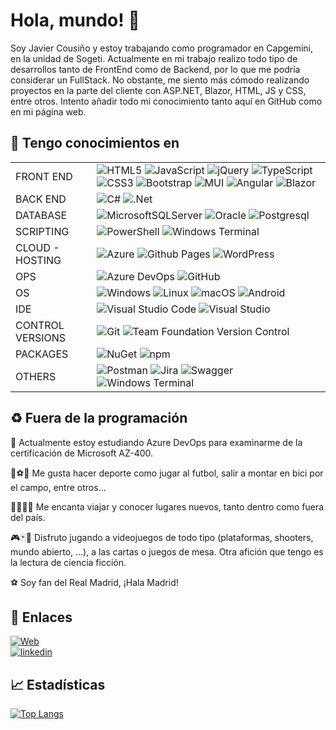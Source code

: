 
# Hola, mundo! 👋 


Soy Javier Cousiño y estoy trabajando como programador en Capgemini, en la unidad de Sogeti. Actualmente en mi trabajo realizo todo tipo de desarrollos tanto de FrontEnd como de Backend, por lo que me podría considerar un FullStack. No obstante, me siento más cómodo realizando proyectos en la parte del cliente con ASP.NET, Blazor, HTML, JS y CSS, entre otros. Intento añadir todo mi conocimiento tanto aquí en GitHub como en mi página web.


## 🧠 Tengo conocimientos en   
 
|||
|----|----|
|FRONT END| ![HTML5](https://img.shields.io/badge/html5-%23E34F26.svg?style=for-the-badge&logo=html5&logoColor=white) ![JavaScript](https://img.shields.io/badge/javascript-%23323330.svg?style=for-the-badge&logo=javascript&logoColor=%23F7DF1E) ![jQuery](https://img.shields.io/badge/jquery-%230769AD.svg?style=for-the-badge&logo=jquery&logoColor=white) ![TypeScript](https://img.shields.io/badge/typescript-%23007ACC.svg?style=for-the-badge&logo=typescript&logoColor=white)  ![CSS3](https://img.shields.io/badge/css3-%231572B6.svg?style=for-the-badge&logo=css3&logoColor=white) ![Bootstrap](https://img.shields.io/badge/bootstrap-%238511FA.svg?style=for-the-badge&logo=bootstrap&logoColor=white)    ![MUI](https://img.shields.io/badge/MUI-%230081CB.svg?style=for-the-badge&logo=mui&logoColor=white)  ![Angular](https://img.shields.io/badge/angular-%23DD0031.svg?style=for-the-badge&logo=angular&logoColor=white)  ![Blazor](https://img.shields.io/badge/blazor-%235C2D91.svg?style=for-the-badge&logo=blazor&logoColor=white) | 
|BACK END|![C#](https://img.shields.io/badge/c%23-%23239120.svg?style=for-the-badge&logo=csharp&logoColor=white)  ![.Net](https://img.shields.io/badge/.NET-5C2D91?style=for-the-badge&logo=.net&logoColor=white)| 
|DATABASE|![MicrosoftSQLServer](https://img.shields.io/badge/Microsoft%20SQL%20Server-CC2927?style=for-the-badge&logo=microsoft%20sql%20server&logoColor=white) ![Oracle](https://img.shields.io/badge/Oracle-F80000?style=for-the-badge&logo=oracle&logoColor=white)  ![Postgresql](https://img.shields.io/badge/postgres-%23316192.svg?style=for-the-badge&logo=postgresql&logoColor=white) | 
|SCRIPTING|![PowerShell](https://img.shields.io/badge/PowerShell-%235391FE.svg?style=for-the-badge&logo=powershell&logoColor=white)  ![Windows Terminal](https://img.shields.io/badge/Windows%20Terminal-%234D4D4D.svg?style=for-the-badge&logo=windows-terminal&logoColor=white)| 
|CLOUD - HOSTING| ![Azure](https://img.shields.io/badge/azure-%230072C6.svg?style=for-the-badge&logo=microsoftazure&logoColor=white) ![Github Pages](https://img.shields.io/badge/github%20pages-121013?style=for-the-badge&logo=github&logoColor=white)  ![WordPress](https://img.shields.io/badge/WordPress-%23117AC9.svg?style=for-the-badge&logo=WordPress&logoColor=white)| 
|OPS| ![Azure DevOps](https://img.shields.io/badge/AZURE%20DEVOPS-0078d7?style=for-the-badge&logo=AZURE%20DEVOPS&logoColor=white)  ![GitHub](https://img.shields.io/badge/github-%23121011.svg?style=for-the-badge&logo=github&logoColor=white) |
|OS| ![Windows](https://img.shields.io/badge/Windows-0078D6?style=for-the-badge&logo=windows&logoColor=white)  ![Linux](https://img.shields.io/badge/Linux-FCC624?style=for-the-badge&logo=linux&logoColor=black) ![macOS](https://img.shields.io/badge/mac%20os-000000?style=for-the-badge&logo=macos&logoColor=F0F0F0)  ![Android](https://img.shields.io/badge/Android-3DDC84?style=for-the-badge&logo=android&logoColor=white)| 
|IDE| ![Visual Studio Code](https://img.shields.io/badge/Visual%20Studio%20Code-0078d7.svg?style=for-the-badge&logo=visual-studio-code&logoColor=white) ![Visual Studio](https://img.shields.io/badge/Visual%20Studio-5C2D91.svg?style=for-the-badge&logo=visual-studio&logoColor=white) |
|CONTROL VERSIONS | ![Git](https://img.shields.io/badge/git-%23F05033.svg?style=for-the-badge&logo=git&logoColor=white) ![Team Foundation Version Control](https://img.shields.io/badge/Team%20Foundation%20Version%20Control-0078d7?style=for-the-badge&logo=AZURE%20DEVOPS&logoColor=white)|
|PACKAGES| ![NuGet](https://img.shields.io/badge/NuGet-%23004880.svg?style=for-the-badge&logo=NuGet&logoColor=white) ![npm](https://img.shields.io/badge/npm-%23CB3837.svg?style=for-the-badge&logo=npm&logoColor=white) |
|OTHERS| ![Postman](https://img.shields.io/badge/Postman-FF6C37?style=for-the-badge&logo=postman&logoColor=white)   ![Jira](https://img.shields.io/badge/jira-%230A0FFF.svg?style=for-the-badge&logo=jira&logoColor=white)  ![Swagger](https://img.shields.io/badge/-Swagger-%23Clojure?style=for-the-badge&logo=swagger&logoColor=white)  ![Windows Terminal](https://img.shields.io/badge/-WindowsTerminal-121013?style=for-the-badge&logo=windows-terminal&logoColor=white)|



## :recycle: Fuera de la programación

:memo: Actualmente estoy estudiando Azure DevOps para examinarme de la certificación de Microsoft AZ-400. 

:bicyclist::soccer::bowling:  Me gusta hacer deporte como jugar al futbol, salir a montar en bici por el campo, entre otros...

:evergreen_tree::palm_tree::city_sunrise::sunrise_over_mountains:  Me encanta viajar y conocer lugares nuevos, tanto dentro como fuera del país.

:video_game::black_joker::game_die: Disfruto jugando a videojuegos de todo tipo (plataformas, shooters, mundo abierto, ...), a las cartas o juegos de mesa. Otra afición que tengo es la lectura de ciencia ficción.

:soccer:
 Soy fan del Real Madrid, ¡Hala Madrid!





## 🔗 Enlaces
[![Web](https://img.shields.io/badge/c0us1.net-000?style=for-the-badge&logo=ko-fi&logoColor=white)](https://c0us1.net/) <br />
[![linkedin](https://img.shields.io/badge/linkedin-0A66C2?style=for-the-badge&logo=linkedin&logoColor=white)](https://www.linkedin.com/in/fco-javier-cousi%C3%B1o/)




## 📈 Estadísticas

[![Top Langs](https://github-readme-stats.vercel.app/api/top-langs/?username=cousigoico&layout=compact&theme=dark)](https://github.com/cousigoico?tab=repositories)

##
